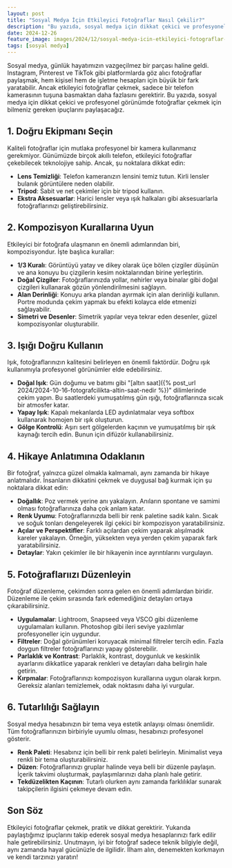 ```yaml
---
layout: post
title: "Sosyal Medya İçin Etkileyici Fotoğraflar Nasıl Çekilir?"
description: "Bu yazıda, sosyal medya için dikkat çekici ve profesyonel görünümde fotoğraflar çekmek için bilmeniz gereken ipuçlarını paylaşacağız."
date: 2024-12-26
feature_image: images/2024/12/sosyal-medya-icin-etkileyici-fotograflar-nasil-cekilir.jpg
tags: [sosyal medya]
---
```


Sosyal medya, günlük hayatımızın vazgeçilmez bir parçası haline geldi. Instagram, Pinterest ve TikTok gibi platformlarda göz alıcı fotoğraflar paylaşmak, hem kişisel hem de işletme hesapları için büyük bir fark yaratabilir. Ancak etkileyici fotoğraflar çekmek, sadece bir telefon kamerasının tuşuna basmaktan daha fazlasını gerektirir. Bu yazıda, sosyal medya için dikkat çekici ve profesyonel görünümde fotoğraflar çekmek için bilmeniz gereken ipuçlarını paylaşacağız.

<!--more-->

## 1. Doğru Ekipmanı Seçin

Kaliteli fotoğraflar için mutlaka profesyonel bir kamera kullanmanız gerekmiyor. Günümüzde birçok akıllı telefon, etkileyici fotoğraflar çekebilecek teknolojiye sahip. Ancak, şu noktalara dikkat edin:

- **Lens Temizliği**: Telefon kameranızın lensini temiz tutun. Kirli lensler bulanık görüntülere neden olabilir.
- **Tripod**: Sabit ve net çekimler için bir tripod kullanın.
- **Ekstra Aksesuarlar**: Harici lensler veya ışık halkaları gibi aksesuarlarla fotoğraflarınızı geliştirebilirsiniz.

## 2. Kompozisyon Kurallarına Uyun

Etkileyici bir fotoğrafa ulaşmanın en önemli adımlarından biri, kompozisyondur. İşte başlıca kurallar:

- **1/3 Kuralı**: Görüntüyü yatay ve dikey olarak üçe bölen çizgiler düşünün ve ana konuyu bu çizgilerin kesim noktalarından birine yerleştirin.
- **Doğal Çizgiler**: Fotoğraflarınızda yollar, nehirler veya binalar gibi doğal çizgileri kullanarak gözün yönlendirilmesini sağlayın.
- **Alan Derinliği**: Konuyu arka plandan ayırmak için alan derinliği kullanın. Portre modunda çekim yapmak bu efekti kolayca elde etmenizi sağlayabilir.
- **Simetri ve Desenler**: Simetrik yapılar veya tekrar eden desenler, güzel kompozisyonlar oluşturabilir.

## 3. Işığı Doğru Kullanın

Işık, fotoğraflarınızın kalitesini belirleyen en önemli faktördür. Doğru ışık kullanımıyla profesyonel görünümler elde edebilirsiniz.

- **Doğal Işık**: Gün doğumu ve batımı gibi "[altın saat]({% post_url 2024/2024-10-16-fotografcilikta-altin-saat-nedir %})" dilimlerinde çekim yapın. Bu saatlerdeki yumuşatılmış gün ışığı, fotoğraflarınıza sıcak bir atmosfer katar.
- **Yapay Işık**: Kapalı mekanlarda LED aydınlatmalar veya softbox kullanarak homojen bir ışık oluşturun.
- **Gölge Kontrolü**: Aşırı sert gölgelerden kaçının ve yumuşatılmış bir ışık kaynağı tercih edin. Bunun için difüzör kullanabilirsiniz.

## 4. Hikaye Anlatımına Odaklanın

Bir fotoğraf, yalnızca güzel olmakla kalmamalı, aynı zamanda bir hikaye anlatmalıdır. İnsanların dikkatini çekmek ve duygusal bağ kurmak için şu noktalara dikkat edin:

- **Doğallık**: Poz vermek yerine anı yakalayın. Anıların spontane ve samimi olması fotoğraflarınıza daha çok anlam katar.
- **Renk Uyumu**: Fotoğraflarınızda belli bir renk paletine sadık kalın. Sıcak ve soğuk tonları dengeleyerek ilgi çekici bir kompozisyon yaratabilirsiniz.
- **Açılar ve Perspektifler**: Farklı açılardan çekim yaparak alışılmadık kareler yakalayın. Örneğin, yüksekten veya yerden çekim yaparak fark yaratabilirsiniz.
- **Detaylar**: Yakın çekimler ile bir hikayenin ince ayrıntılarını vurgulayın.

## 5. Fotoğraflarıızı Düzenleyin

Fotoğraf düzenleme, çekimden sonra gelen en önemli adımlardan biridir. Düzenleme ile çekim sırasında fark edemediğiniz detayları ortaya çıkarabilirsiniz.

- **Uygulamalar**: Lightroom, Snapseed veya VSCO gibi düzenleme uygulamaları kullanın. Photoshop gibi ileri seviye yazılımlar profesyoneller için uygundur.
- **Filtreler**: Doğal görünümleri koruyacak minimal filtreler tercih edin. Fazla doygun filtreler fotoğraflarınızı yapay gösterebilir.
- **Parlaklık ve Kontrast**: Parlaklık, kontrast, doygunluk ve keskinlik ayarlarını dikkatlice yaparak renkleri ve detayları daha belirgin hale getirin.
- **Kırpmalar**: Fotoğraflarınızı kompozisyon kurallarına uygun olarak kırpın. Gereksiz alanları temizlemek, odak noktasını daha iyi vurgular.

## 6. Tutarlılığı Sağlayın

Sosyal medya hesabınızın bir tema veya estetik anlayışı olması önemlidir. Tüm fotoğraflarınızın birbiriyle uyumlu olması, hesabınızı profesyonel gösterir.

- **Renk Paleti**: Hesabınız için belli bir renk paleti belirleyin. Minimalist veya renkli bir tema oluşturabilirsiniz.
- **Düzen**: Fotoğraflarınızı gruplar halinde veya belli bir düzenle paylaşın. İçerik takvimi oluşturmak, paylaşımlarınızı daha planlı hale getirir.
- **Tekdüzelikten Kaçının**: Tutarlı olurken aynı zamanda farklılıklar sunarak takipçilerin ilgisini çekmeye devam edin.

## Son Söz

Etkileyici fotoğraflar çekmek, pratik ve dikkat gerektirir. Yukarıda paylaştığımız ipuçlarını takip ederek sosyal medya hesaplarınızı fark edilir hale getirebilirsiniz. Unutmayın, iyi bir fotoğraf sadece teknik bilgiyle değil, aynı zamanda hayal gücünüzle de ilgilidir. İlham alın, denemekten korkmayın ve kendi tarzınızı yaratın!